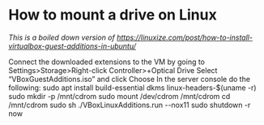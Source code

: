 # How to mount a drive on Linux

*This is a boiled down version of https://linuxize.com/post/how-to-install-virtualbox-guest-additions-in-ubuntu/*

Connect the downloaded extensions to the VM by going to Settings>Storage>Right-click Controller>+Optical Drive
Select “VBoxGuestAdditions.iso” and click Choose
In the server console do the following:
sudo apt install build-essential dkms linux-headers-$(uname -r)
sudo mkdir -p /mnt/cdrom
sudo mount /dev/cdrom /mnt/cdrom
cd /mnt/cdrom
sudo sh ./VBoxLinuxAdditions.run --nox11
sudo shutdown -r now
